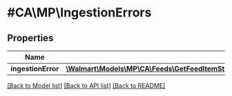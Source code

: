 # #CA\MP\IngestionErrors

## Properties

Name | Type | Description | Notes
------------ | ------------- | ------------- | -------------
**ingestionError** | [**\Walmart\Models\MP\CA\Feeds\GetFeedItemStatus200ResponseIngestionErrorsIngestionErrorInner[]**](GetFeedItemStatus200ResponseIngestionErrorsIngestionErrorInner.md) |  | [optional]


[[Back to Model list]](../) [[Back to API list]](../../Api/CA/MP) [[Back to README]](../../README.md)
